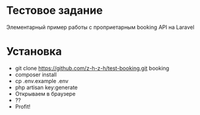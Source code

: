 # Тестовое задание
Элементарный пример работы с проприетарным booking API на Laravel

# Установка
* git clone https://github.com/z-h-z-h/test-booking.git booking
* composer install
* cp .env.example .env
* php artisan key:generate
* Открываем в браузере
* ??
* Profit!
